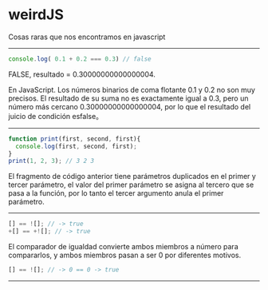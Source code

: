 # weirdJS
Cosas raras que nos encontramos en javascript

<hr>

```js
console.log( 0.1 + 0.2 === 0.3) // false
```

FALSE, resultado = 0.30000000000000004.

En JavaScript. Los números binarios de coma flotante 0.1 y 0.2 no son muy precisos. El resultado de su suma no es exactamente igual a 0.3, pero un número más cercano 0.30000000000000004, por lo que el resultado del juicio de condición esfalse。

<hr>

```js
function print(first, second, first){ 
  console.log(first, second, first);
}
print(1, 2, 3); // 3 2 3 
```

El fragmento de código anterior tiene parámetros duplicados en el primer y tercer parámetro, el valor del primer parámetro se asigna al tercero que se pasa a la función, por lo tanto el tercer argumento anula el primer parámetro.

<hr>

```js
[] == ![]; // -> true
+[] == +![]; // -> true
```

El comparador de igualdad convierte ambos miembros a número para compararlos, y ambos miembros pasan a ser 0 por diferentes motivos.

```js
[] == ![]; // -> 0 == 0 -> true
```

<hr>
